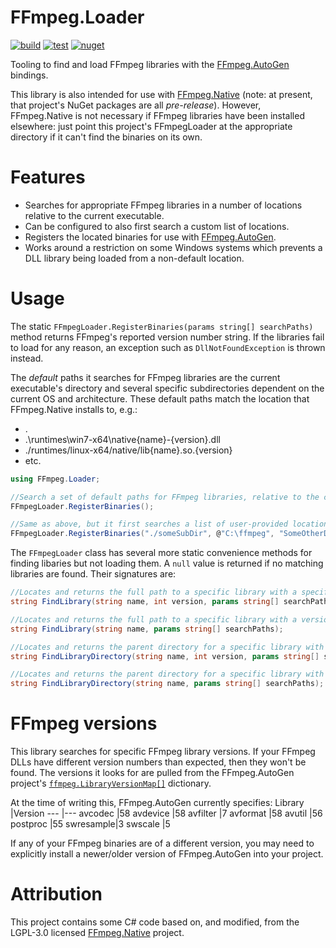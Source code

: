 # FFmpeg.Loader
[![build](https://img.shields.io/azure-devops/build/SMMX/FFmpeg.Loader/3)](https://dev.azure.com/SMMX/FFmpeg.Loader/_build?definitionId=3)
[![test](https://img.shields.io/azure-devops/tests/SMMX/FFmpeg.Loader/3)](https://dev.azure.com/SMMX/FFmpeg.Loader/_build?definitionId=3)
[![nuget](https://img.shields.io/nuget/v/FFmpeg.Loader)](https://www.nuget.org/packages/FFmpeg.Loader/)

Tooling to find and load FFmpeg libraries with the [FFmpeg.AutoGen](https://github.com/Ruslan-B/FFmpeg.AutoGen) bindings.

This library is also intended for use with [FFmpeg.Native](https://github.com/quamotion/ffmpeg-win32) (note: at present, that project's NuGet packages are all *pre-release*). However, FFmpeg.Native is not necessary if FFmpeg libraries have been installed elsewhere: just point this project's FFmpegLoader at the appropriate directory if it can't find the binaries on its own.

# Features
* Searches for appropriate FFmpeg libraries in a number of locations relative to the current executable.
* Can be configured to also first search a custom list of locations.
* Registers the located binaries for use with [FFmpeg.AutoGen](https://github.com/Ruslan-B/FFmpeg.AutoGen).
* Works around a restriction on some Windows systems which prevents a DLL library being loaded from a non-default location.

# Usage
The static `FFmpegLoader.RegisterBinaries(params string[] searchPaths)` method returns FFmpeg's reported version number string. If the libraries fail to load for any reason, an exception such as `DllNotFoundException` is thrown instead.

The *default* paths it searches for FFmpeg libraries are the current executable's directory and several specific subdirectories dependent on the current OS and architecture. These default paths match the location that FFmpeg.Native installs to, e.g.:
* .
* .\runtimes\win7-x64\native\{name}-{version}.dll
* ./runtimes/linux-x64/native/lib{name}.so.{version}
* etc.

```csharp
using FFmpeg.Loader;
```
```csharp
//Search a set of default paths for FFmpeg libraries, relative to the current executable, and set FFmpeg.AutoGen to load from there.
FFmpegLoader.RegisterBinaries();

//Same as above, but it first searches a list of user-provided locations. The method-signature is params string[] so you can supply as many search paths as you need.
FFmpegLoader.RegisterBinaries("./someSubDir", @"C:\ffmpeg", "SomeOtherDir");
```

The `FFmpegLoader` class has several more static convenience methods for finding libaries but not loading them. A `null` value is returned if no matching libraries are found. Their signatures are:

```csharp
//Locates and returns the full path to a specific library with a specific version
string FindLibrary(string name, int version, params string[] searchPaths);

//Locates and returns the full path to a specific library with a version provided by FFmpeg.AutoGen
string FindLibrary(string name, params string[] searchPaths);

//Locates and returns the parent directory for a specific library with a specific version
string FindLibraryDirectory(string name, int version, params string[] searchPaths);

//Locates and returns the parent directory for a specific library with a version provided by FFmpeg.AutoGen
string FindLibraryDirectory(string name, params string[] searchPaths);
```

# FFmpeg versions
This library searches for specific FFmpeg library versions. If your FFmpeg DLLs have different version numbers than expected, then they won't be found. The versions it looks for are pulled from the FFmpeg.AutoGen project's [`ffmpeg.LibraryVersionMap[]`](https://raw.githubusercontent.com/Ruslan-B/FFmpeg.AutoGen/master/FFmpeg.AutoGen/FFmpeg.libraries.g.cs) dictionary.

At the time of writing this, FFmpeg.AutoGen currently specifies:
Library   |Version
---       |---
avcodec   |58
avdevice  |58
avfilter  |7
avformat  |58
avutil    |56
postproc  |55
swresample|3
swscale   |5

If any of your FFmpeg binaries are of a different version, you may need to explicitly install a newer/older version of FFmpeg.AutoGen into your project.

# Attribution
This project contains some C# code based on, and modified, from the LGPL-3.0 licensed [FFmpeg.Native](https://github.com/quamotion/ffmpeg-win32) project.
